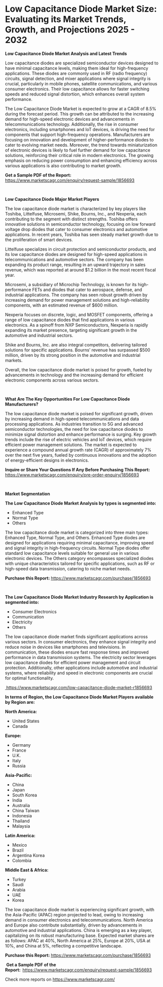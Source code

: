 <p><h1>Low Capacitance Diode Market Size: Evaluating its Market Trends, Growth, and Projections 2025 - 2032</h1></p><p><strong>Low Capacitance Diode Market Analysis and Latest Trends</strong></p>
<p><p>Low capacitance diodes are specialized semiconductor devices designed to have minimal capacitance levels, making them ideal for high-frequency applications. These diodes are commonly used in RF (radio frequency) circuits, signal detection, and mixer applications where signal integrity is crucial, particularly in mobile phones, satellite communications, and various consumer electronics. Their low capacitance allows for faster switching speeds and reduced signal distortion, which enhances overall system performance.</p><p>The Low Capacitance Diode Market is expected to grow at a CAGR of 8.5% during the forecast period. This growth can be attributed to the increasing demand for high-speed electronic devices and advancements in telecommunications technology. Additionally, the rise in consumer electronics, including smartphones and IoT devices, is driving the need for components that support high-frequency operations. Manufacturers are focusing on innovation and development of higher-performance diodes to cater to evolving market needs. Moreover, the trend towards miniaturization of electronic devices is likely to fuel further demand for low capacitance solutions, reinforcing their critical role in modern electronics. The growing emphasis on reducing power consumption and enhancing efficiency across various applications is also contributing to market growth.</p></p>
<p><strong>Get a Sample PDF of the Report:&nbsp;</strong> <a href="https://www.marketscagr.com/enquiry/request-sample/1856693?utm_campaign=2239&utm_medium=2&utm_source=Github&utm_content=ia&utm_term=11022025&utm_id=low-capacitance-diode">https://www.marketscagr.com/enquiry/request-sample/1856693</a></p>
<p>&nbsp;</p>
<p><strong>Low Capacitance Diode Major Market Players</strong></p>
<p><p>The low capacitance diode market is characterized by key players like Toshiba, Littelfuse, Microsemi, Shike, Bourns, Inc., and Nexperia, each contributing to the segment with distinct strengths. Toshiba offers innovative solutions in semiconductor technology, focusing on low forward voltage drop diodes that cater to consumer electronics and automotive applications. In recent years, Toshiba has seen steady market growth due to the proliferation of smart devices.</p><p>Littelfuse specializes in circuit protection and semiconductor products, and its low capacitance diodes are designed for high-speed applications in telecommunications and automotive sectors. The company has been expanding its product range, resulting in an upward trajectory in sales revenue, which was reported at around $1.2 billion in the most recent fiscal year.</p><p>Microsemi, a subsidiary of Microchip Technology, is known for its high-performance FETs and diodes that cater to aerospace, defense, and industrial applications. The company has seen robust growth driven by increasing demand for power management solutions and high-reliability components, with an estimated revenue of $600 million.</p><p>Nexperia focuses on discrete, logic, and MOSFET components, offering a range of low capacitance diodes that find applications in various electronics. As a spinoff from NXP Semiconductors, Nexperia is rapidly expanding its market presence, targeting significant growth in the automotive and industrial sectors.</p><p>Shike and Bourns, Inc. are also integral competitors, delivering tailored solutions for specific applications. Bourns’ revenue has surpassed $500 million, driven by its strong position in the automotive and industrial markets.</p><p>Overall, the low capacitance diode market is poised for growth, fueled by advancements in technology and the increasing demand for efficient electronic components across various sectors.</p></p>
<p>&nbsp;</p>
<p><strong>What Are The Key Opportunities For Low Capacitance Diode Manufacturers?</strong></p>
<p><p>The low capacitance diode market is poised for significant growth, driven by increasing demand in high-speed telecommunications and data processing applications. As industries transition to 5G and advanced semiconductor technologies, the need for low capacitance diodes to minimize signal distortion and enhance performance is surging. Key growth trends include the rise of electric vehicles and IoT devices, which require efficient power management solutions. The market is expected to experience a compound annual growth rate (CAGR) of approximately 7% over the next five years, fueled by continuous innovations and the adoption of energy-efficient designs in electronics.</p></p>
<p><strong>Inquire or Share Your Questions If Any Before Purchasing This Report:</strong> <a href="https://www.marketscagr.com/enquiry/pre-order-enquiry/1856693?utm_campaign=2239&utm_medium=2&utm_source=Github&utm_content=ia&utm_term=11022025&utm_id=low-capacitance-diode">https://www.marketscagr.com/enquiry/pre-order-enquiry/1856693</a></p>
<p>&nbsp;</p>
<p><strong>Market Segmentation</strong></p>
<p><strong>The Low Capacitance Diode Market Analysis by types is segmented into:</strong></p>
<p><ul><li>Enhanced Type</li><li>Normal Type</li><li>Others</li></ul></p>
<p><p>The low capacitance diode market is categorized into three main types: Enhanced Type, Normal Type, and Others. Enhanced Type diodes are designed for applications requiring minimal capacitance, improving speed and signal integrity in high-frequency circuits. Normal Type diodes offer standard low capacitance levels suitable for general use in various electronic devices. The Others category encompasses specialized diodes with unique characteristics tailored for specific applications, such as RF or high-speed data transmission, catering to niche market needs.</p></p>
<p><strong>Purchase this Report:&nbsp;</strong><a href="https://www.marketscagr.com/purchase/1856693?utm_campaign=2239&utm_medium=2&utm_source=Github&utm_content=ia&utm_term=11022025&utm_id=low-capacitance-diode">https://www.marketscagr.com/purchase/1856693</a></p>
<p>&nbsp;</p>
<p><strong>The Low Capacitance Diode Market Industry Research by Application is segmented into:</strong></p>
<p><ul><li>Consumer Electronics</li><li>Communication</li><li>Electricity</li><li>Others</li></ul></p>
<p><p>The low capacitance diode market finds significant applications across various sectors. In consumer electronics, they enhance signal integrity and reduce noise in devices like smartphones and televisions. In communication, these diodes ensure fast response times and improved performance in data transmission systems. The electricity sector leverages low capacitance diodes for efficient power management and circuit protection. Additionally, other applications include automotive and industrial systems, where reliability and speed in electronic components are crucial for optimal functionality.</p></p>
<p><a href="https://www.marketscagr.com/low-capacitance-diode-market-r1856693?utm_campaign=2239&utm_medium=2&utm_source=Github&utm_content=ia&utm_term=11022025&utm_id=low-capacitance-diode">&nbsp;https://www.marketscagr.com/low-capacitance-diode-market-r1856693</a></p>
<p><strong>In terms of Region, the Low Capacitance Diode Market Players available by Region are:</strong></p>
<p>
    <p> <strong> North America: </strong>
        <ul>
            <li>United States</li>
            <li>Canada</li>
        </ul>
        </p> 
    <p> <strong> Europe: </strong>
        <ul>
            <li>Germany</li>
            <li>France</li>
            <li>U.K.</li>
            <li>Italy</li>
            <li>Russia</li>
        </ul>
        </p> 
    <p> <strong> Asia-Pacific: </strong>
        <ul>
            <li>China</li>
            <li>Japan</li>
            <li>South Korea</li>
            <li>India</li>
            <li>Australia</li>
            <li>China Taiwan</li>
            <li>Indonesia</li>
            <li>Thailand</li>
            <li>Malaysia</li>
        </ul>
        </p> 
    <p> <strong> Latin America: </strong>
        <ul>
            <li>Mexico</li>
            <li>Brazil</li>
            <li>Argentina Korea</li>
            <li>Colombia</li>
        </ul>
        </p> 
    <p> <strong> Middle East & Africa: </strong>
        <ul>
            <li>Turkey</li>
            <li>Saudi</li>
            <li>Arabia</li>
            <li>UAE</li>
            <li>Korea</li>
        </ul>
    </p>
    </p>
<p><p>The low capacitance diode market is experiencing significant growth, with the Asia-Pacific (APAC) region projected to lead, owing to increasing demand in consumer electronics and telecommunications. North America and Europe also contribute substantially, driven by advancements in automotive and industrial applications. China is emerging as a key player, capitalizing on its robust manufacturing base. Expected market shares are as follows: APAC at 40%, North America at 25%, Europe at 20%, USA at 10%, and China at 5%, reflecting a competitive landscape.</p></p>
<p><strong>Purchase this Report: </strong><a href="https://www.marketscagr.com/purchase/1856693?utm_campaign=2239&utm_medium=2&utm_source=Github&utm_content=ia&utm_term=11022025&utm_id=low-capacitance-diode">https://www.marketscagr.com/purchase/1856693</a></p>
<p>&nbsp;<strong>Get a Sample PDF of the Report:&nbsp;&nbsp;</strong><a href="https://www.marketscagr.com/enquiry/request-sample/1856693?utm_campaign=2239&utm_medium=2&utm_source=Github&utm_content=ia&utm_term=11022025&utm_id=low-capacitance-diode">https://www.marketscagr.com/enquiry/request-sample/1856693</a></p>
<p><strong></strong></p>
<p>Check more reports on <a href="https://www.marketscagr.com/?utm_campaign=2239&utm_medium=2&utm_source=Github&utm_content=ia&utm_term=11022025&utm_id=low-capacitance-diode">https://www.marketscagr.com/</a></p>